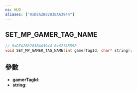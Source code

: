 ```yaml
---
ns: HUD
aliases: ["0xDEA2B8283BAA3944"]
---
```

## SET_MP_GAMER_TAG_NAME

```c
// 0xDEA2B8283BAA3944 0x627A559B
void SET_MP_GAMER_TAG_NAME(int gamerTagId, char* string);
```


## 參數
* **gamerTagId**: 
* **string**: 

